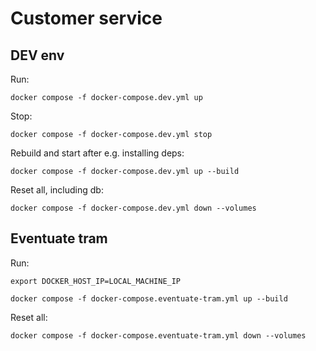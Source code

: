 # Customer service

## DEV env

Run:

```
docker compose -f docker-compose.dev.yml up
```

Stop:

```
docker compose -f docker-compose.dev.yml stop 
```

Rebuild and start after e.g. installing deps:

```
docker compose -f docker-compose.dev.yml up --build
```

Reset all, including db:

```
docker compose -f docker-compose.dev.yml down --volumes
```

## Eventuate tram

Run:

```
export DOCKER_HOST_IP=LOCAL_MACHINE_IP
```

```
docker compose -f docker-compose.eventuate-tram.yml up --build
```

Reset all:

```
docker compose -f docker-compose.eventuate-tram.yml down --volumes
```

